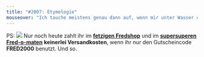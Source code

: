 ```yaml
---
title: "#2007: Etymologie"
mouseover: "Ich tauche meistens genau dann auf, wenn mir unter Wasser die Luft zu knapp wird."
---
```


PS:
<a href="http://fred-o-mat.spreadshirt.net"><img src="http://www.fonflatter.de/bilder/fred2000.png"></a>
Nur noch heute zahlt ihr im <a href="http://fredshop.spreadshirt.net"><strong>fetzigen Fredshop</strong></a> und im <a href="http://fred-o-mat.spreadshirt.net"><strong>supersuperen Fred-o-maten</strong></a> <strong>keinerlei Versandkosten</strong>, wenn ihr nur den Gutscheincode <strong>FRED2000</strong> benutzt.
Und so.
